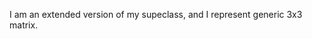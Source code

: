 I am an extended version of my supeclass,
and I represent generic 3x3 matrix.

<Currently I have no use>